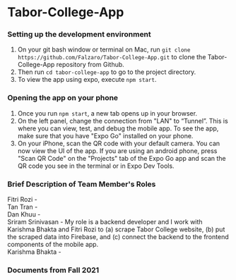 # Tabor-College-App
### Setting up the development environment
1. On your git bash window or terminal on Mac, run `git clone https://github.com/Falzaro/Tabor-College-App.git` to clone the Tabor-College-App repository from Github.
2. Then run `cd tabor-college-app` to go to the project directory.
3. To view the app using expo, execute `npm start`.

### Opening the app on your phone

1. Once you run `npm start`, a new tab opens up in your browser. 
2. On the left panel, change the connection from "LAN" to “Tunnel”. This is where you can view, test, and debug the mobile app. To see the app, make sure that you have "Expo Go" installed on your phone.
3. On your iPhone, scan the QR code with your default camera. You can now view the UI of the app. If you are using an android phone, press "Scan QR Code" on the "Projects" tab of the Expo Go app and scan the QR code you see in the terminal or in Expo Dev Tools.


### Brief Description of Team Member's Roles
Fitri Rozi - <br />
Tan Tran - <br />
Dan Khuu - <br />
Sriram Srinivasan - My role is a backend developer and I work with Karishma Bhakta and Fitri Rozi to (a) scrape Tabor College website, (b) put the scraped data into Firebase, and (c) connect the backend to the frontend components of the mobile app. <br />
Karishma Bhakta - <br />

### Documents from Fall 2021
